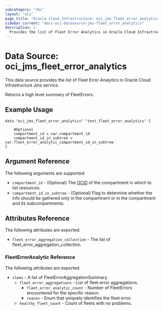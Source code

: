 ```yaml
---
subcategory: "Jms"
layout: "oci"
page_title: "Oracle Cloud Infrastructure: oci_jms_fleet_error_analytics"
sidebar_current: "docs-oci-datasource-jms-fleet_error_analytics"
description: |-
  Provides the list of Fleet Error Analytics in Oracle Cloud Infrastructure Jms service
---
```


# Data Source: oci_jms_fleet_error_analytics
This data source provides the list of Fleet Error Analytics in Oracle Cloud Infrastructure Jms service.

Returns a high level summary of FleetErrors.

## Example Usage

```hcl
data "oci_jms_fleet_error_analytics" "test_fleet_error_analytics" {

	#Optional
	compartment_id = var.compartment_id
	compartment_id_in_subtree = var.fleet_error_analytic_compartment_id_in_subtree
}
```

## Argument Reference

The following arguments are supported:

* `compartment_id` - (Optional) The [OCID](https://docs.cloud.oracle.com/iaas/Content/General/Concepts/identifiers.htm) of the compartment in which to list resources. 
* `compartment_id_in_subtree` - (Optional) Flag to determine whether the info should be gathered only in the compartment or in the compartment and its subcompartments. 


## Attributes Reference

The following attributes are exported:

* `fleet_error_aggregation_collection` - The list of fleet_error_aggregation_collection.

### FleetErrorAnalytic Reference

The following attributes are exported:

* `items` - A list of FleetErrorAggregationSummary.
	* `fleet_error_aggregations` - List of fleet error aggregations.
		* `fleet_error_analytic_count` - Number of FleetErrors encountered for the specific reason.
		* `reason` - Enum that uniquely identifies the fleet error.
	* `healthy_fleet_count` - Count of fleets with no problems.

